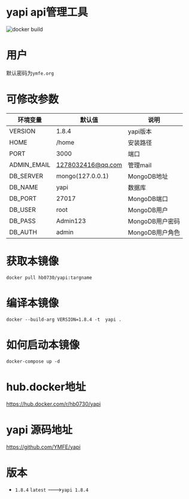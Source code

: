 # yapi api管理工具 
![docker build](https://img.shields.io/badge/docker%20build-passing-brightgreen)

# 用户
 默认密码为`ymfe.org`
 # 可修改参数
 |环境变量|默认值|说明|
|----|----|---|
|VERSION|1.8.4|yapi版本|
|HOME|/home|安装路径|
|PORT|3000|端口|
|ADMIN_EMAIL|1278032416@qq.com|管理mail|
|DB_SERVER|mongo(127.0.0.1)	|MongoDB地址|
|DB_NAME|yapi|数据库|
|DB_PORT|27017 |MongoDB端口|
|DB_USER|root|MongoDB用户|
|DB_PASS|Admin123|MongoDB用户密码|
|DB_AUTH|admin|MongoDB用户角色|

# 获取本镜像
`docker pull hb0730/yapi:targname`
# 编译本镜像
`docker --build-arg VERSION=1.8.4 -t  yapi .`
# 如何启动本镜像
`docker-compose up -d`
# hub.docker地址
<https://hub.docker.com/r/hb0730/yapi>

# yapi 源码地址
<https://github.com/YMFE/yapi>

# 版本
 * `1.8.4` `latest` --->`yapi 1.8.4`
 
